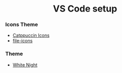<h1 align="center">VS Code setup</h1>

### Icons Theme
- [Catppuccin Icons](https://marketplace.visualstudio.com/items?itemName=Catppuccin.catppuccin-vsc-icons)
- [file-icons](https://marketplace.visualstudio.com/items?itemName=file-icons.file-icons)

### Theme
- [White Night](https://marketplace.visualstudio.com/items?itemName=arthurwhite.white)
